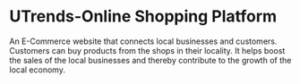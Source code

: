 # UTrends-Online Shopping Platform
An E-Commerce website that connects local businesses and customers. Customers can buy products from the shops in their locality. It helps boost the sales of the local businesses and thereby contribute to the growth of the local economy.
